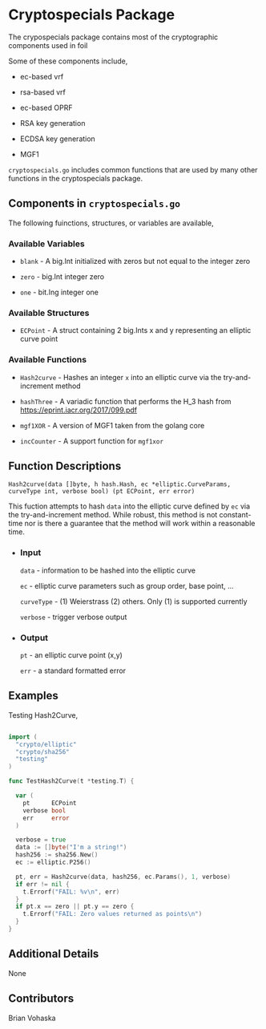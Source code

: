 # Cryptospecials Package

The crypospecials package contains most of the cryptographic components used in foil

Some of these components include,

* ec-based vrf

* rsa-based vrf

* ec-based OPRF

* RSA key generation

* ECDSA key generation

* MGF1

`cryptospecials.go` includes common functions that are used by many other functions in the cryptospecials package.

## Components in `cryptospecials.go`

The following fuinctions, structures, or variables are available,

### Available Variables

* `blank` - A big.Int initialized with zeros but not equal to the integer zero

* `zero` - big.Int integer zero

* `one` - bit.Ing integer one

### Available Structures

* `ECPoint` - A struct containing 2 big.Ints x and y representing an elliptic curve point

### Available Functions

* `Hash2curve` - Hashes an integer `x` into an elliptic curve via the try-and-increment method

* `hashThree` - A variadic function that performs the H_3 hash from <https://eprint.iacr.org/2017/099.pdf>

* `mgf1XOR` - A version of MGF1 taken from the golang core

* `incCounter` - A support function for `mgf1xor`

## Function Descriptions

`Hash2curve(data []byte, h hash.Hash, ec *elliptic.CurveParams, curveType int, verbose bool) (pt ECPoint, err error)`

This fuction attempts to hash `data` into the elliptic curve defined by `ec` via the try-and-increment method. While robust, this method is not constant-time nor is there a guarantee that the method will work within a reasonable time.

* ### Input

  `data` - information to be hashed into the elliptic curve

  `ec` - elliptic curve parameters such as group order, base point, ...

  `curveType` - (1) Weierstrass (2) others. Only (1) is supported currently

  `verbose` - trigger verbose output

* ### Output

  `pt` - an elliptic curve point (x,y)

  `err` - a standard formatted error

## Examples

Testing Hash2Curve,

```go

import (
  "crypto/elliptic"
  "crypto/sha256"
  "testing"
)

func TestHash2Curve(t *testing.T) {

  var (
    pt      ECPoint
    verbose bool
    err     error
  )

  verbose = true
  data := []byte("I'm a string!")
  hash256 := sha256.New()
  ec := elliptic.P256()

  pt, err = Hash2curve(data, hash256, ec.Params(), 1, verbose)
  if err != nil {
    t.Errorf("FAIL: %v\n", err)
  }
  if pt.x == zero || pt.y == zero {
    t.Errorf("FAIL: Zero values returned as points\n")
  }
}

```

## Additional Details

None

## Contributors

Brian Vohaska
